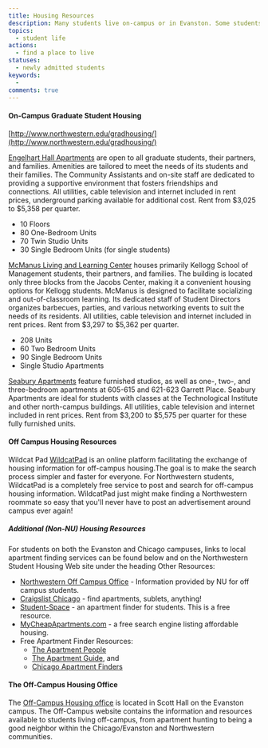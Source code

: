 ```yaml
---
title: Housing Resources
description: Many students live on-campus or in Evanston. Some students rent apartments in Chicago and the neighboring suburbs. Since the campus is centrally located, public transportation is excellent. It is highly advisable for students who wish to rent apartments to visit the area and make living arrangements before beginning their graduate work.
topics: 
  - student life
actions:
  - find a place to live
statuses:
  - newly admitted students
keywords:
  - 
comments: true
---
```


#### On-Campus Graduate Student Housing

[http://www.northwestern.edu/gradhousing/](http://www.northwestern.edu/gradhousing/)

[Engelhart Hall Apartments](http://www.northwestern.edu/gradhousing/housing/engelhart/index.html) are open to all graduate students, their partners, and families. Amenities are tailored to meet the needs of its students and their families. The Community Assistants and on-site staff are dedicated to providing a supportive environment that fosters friendships and connections. All utilities, cable television and internet included in rent prices, underground parking available for additional cost. Rent from $3,025 to $5,358 per quarter.

*   10 Floors
*   80 One-Bedroom Units
*   70 Twin Studio Units
*   30 Single Bedroom Units (for single students)

[McManus Living and Learning Center](http://www.northwestern.edu/gradhousing/housing/mcmanus/index.html) houses primarily Kellogg School of Management students, their partners, and families. The building is located only three blocks from the Jacobs Center, making it a convenient housing options for Kellogg students. McManus is designed to facilitate socializing and out-of-classroom learning. Its dedicated staff of Student Directors organizes barbecues, parties, and various networking events to suit the needs of its residents. All utilities, cable television and internet included in rent prices. Rent from $3,297 to $5,362 per quarter.

*   208 Units
*   60 Two Bedroom Units
*   90 Single Bedroom Units
*   Single Studio Apartments

[Seabury Apartments](http://www.northwestern.edu/gradhousing/housing/seabury/index.html) feature furnished studios, as well as one-, two-, and three-bedroom apartments at 605-615 and 621-623 Garrett Place. Seabury Apartments are ideal for students with classes at the Technological Institute and other north-campus buildings. All utilities, cable television and internet included in rent prices. Rent from $3,200 to $5,575 per quarter for these fully furnished units.

#### Off Campus Housing Resources

Wildcat Pad [WildcatPad](http://www.wildcatpad.com/rental.php?type=1) is an online platform facilitating the exchange of housing information for off-campus housing.The goal is to make the search process simpler and faster for everyone. For Northwestern students, WildcatPad is a completely free service to post and search for off-campus housing information. WildcatPad just might make finding a Northwestern roommate so easy that you'll never have to post an advertisement around campus ever again!

##### Additional (Non-NU) Housing Resources

For students on both the Evanston and Chicago campuses, links to local apartment finding services can be found below and on the Northwestern Student Housing Web site under the heading Other Resources:

*   [Northwestern Off Campus Office](http://www.northwestern.edu/offcampus/) - Information provided by NU for off campus students.
*   [Craigslist Chicago](http://chicago.craigslist.org/) - find apartments, sublets, anything!
*   [Student-Space](http://www.student-space.com/) - an apartment finder for students. This is a free resource.
*   [MyCheapApartments.com](http://www.mycheapapartments.com/) - a free search engine listing affordable housing.
*   Free Apartment Finder Resources:
    *   [The Apartment People](http://www.apartmentpeople.com/)
    *   [The Apartment Guide](http://www.apartmentguide.com/), and
    *   [Chicago Apartment Finders](http://www.chicagoapartmentfinders.com/)

#### The Off-Campus Housing Office

The [Off-Campus Housing office](http://www.northwestern.edu/offcampus/) is located in Scott Hall on the Evanston campus. The Off-Campus website contains the information and resources available to students living off-campus, from apartment hunting to being a good neighbor within the Chicago/Evanston and Northwestern communities.